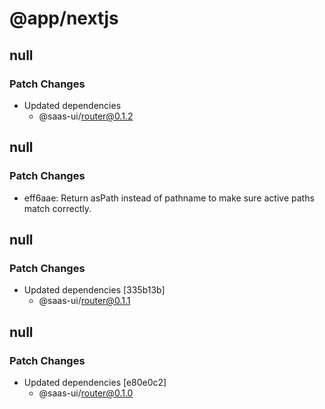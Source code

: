 # @app/nextjs

## null

### Patch Changes

- Updated dependencies
  - @saas-ui/router@0.1.2

## null

### Patch Changes

- eff6aae: Return asPath instead of pathname to make sure active paths match correctly.

## null

### Patch Changes

- Updated dependencies [335b13b]
  - @saas-ui/router@0.1.1

## null

### Patch Changes

- Updated dependencies [e80e0c2]
  - @saas-ui/router@0.1.0
